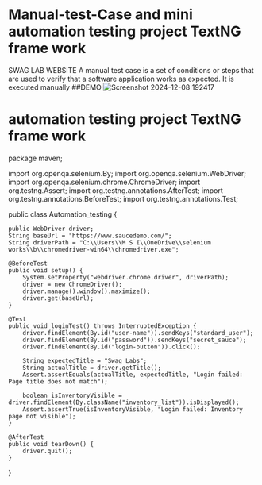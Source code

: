 # Manual-test-Case and mini automation testing project TextNG frame work

SWAG LAB WEBSITE 
A manual test case is a set of conditions or steps that are used to verify that a software application works as expected. It is executed manually
##DEMO
![Screenshot 2024-12-08 192417](https://github.com/user-attachments/assets/c7e7c71f-45d4-4719-94b7-b565e9058891)
# automation testing project TextNG frame work
package maven;

import org.openqa.selenium.By;
import org.openqa.selenium.WebDriver;
import org.openqa.selenium.chrome.ChromeDriver;
import org.testng.Assert;
import org.testng.annotations.AfterTest;
import org.testng.annotations.BeforeTest;
import org.testng.annotations.Test;

public class Automation_testing {

    public WebDriver driver;
    String baseUrl = "https://www.saucedemo.com/";
    String driverPath = "C:\\Users\\M S I\\OneDrive\\selenium works\\b\\chromedriver-win64\\chromedriver.exe";

    @BeforeTest
    public void setup() {
        System.setProperty("webdriver.chrome.driver", driverPath);
        driver = new ChromeDriver();
        driver.manage().window().maximize();
        driver.get(baseUrl);
    }

    @Test
    public void loginTest() throws InterruptedException {
        driver.findElement(By.id("user-name")).sendKeys("standard_user");
        driver.findElement(By.id("password")).sendKeys("secret_sauce");
        driver.findElement(By.id("login-button")).click();

        String expectedTitle = "Swag Labs";
        String actualTitle = driver.getTitle();
        Assert.assertEquals(actualTitle, expectedTitle, "Login failed: Page title does not match");

        boolean isInventoryVisible = driver.findElement(By.className("inventory_list")).isDisplayed();
        Assert.assertTrue(isInventoryVisible, "Login failed: Inventory page not visible");
    }

    @AfterTest
    public void tearDown() {
        driver.quit();
    }
}
